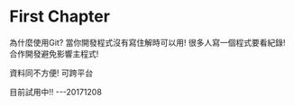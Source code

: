 # First Chapter

為什麼使用Git?
當你開發程式沒有寫住解時可以用!
很多人寫一個程式要看紀錄!
合作開發避免影響主程式!

資料同不方便!
可跨平台

目前試用中!!
---20171208